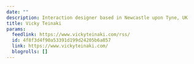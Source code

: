 ```yaml
---
date: ""
description: Interaction designer based in Newcastle upon Tyne, UK
title: Vicky Teinaki
params:
  feedlink: https://www.vickyteinaki.com/rss/
  id: 4f8f3d4f90a53391d199d24205b6a857
  link: https://www.vickyteinaki.com/
  blogrolls: []
---
```

